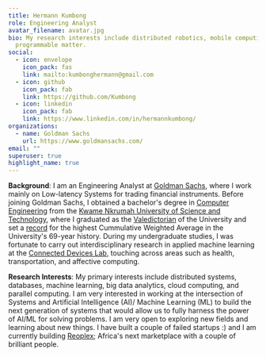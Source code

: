 ```yaml
---
title: Hermann Kumbong
role: Engineering Analyst
avatar_filename: avatar.jpg
bio: My research interests include distributed robotics, mobile computing and
  programmable matter.
social:
  - icon: envelope
    icon_pack: fas
    link: mailto:kumbonghermann@gmail.com
  - icon: github
    icon_pack: fab
    link: https://github.com/Kumbong
  - icon: linkedin
    icon_pack: fab
    link: https://www.linkedin.com/in/hermannkumbong/
organizations:
  - name: Goldman Sachs
    url: https://www.goldmansachs.com/
email: ""
superuser: true
highlight_name: true
---
```

**Background**: I am an Engineering Analyst at [Goldman Sachs](https://www.goldmansachs.com/careers/divisions/engineering/), where I work mainly on Low-latency Systems for trading financial instruments. Before joining Goldman Sachs, I obtained a bachelor's degree in [Computer Engineering](https://coe.knust.edu.gh/) from the [Kwame Nkrumah University of Science and Technology](https://www.knust.edu.gh/), where I graduated as the [Valedictorian](https://www.youtube.com/watch?v=ruomzU77mvk&t=642s) of the University and set a [record](https://twitter.com/mcfspatknust/status/1307272053796622337) for the highest Cummulative Weighted Average in the University's 69-year history. During my undergraduate studies, I was fortunate to carry out interdisciplinary research in applied machine learning at the [Connected Devices Lab](http://connecteddeviceslab.org), touching across areas such as health, transportation, and affective computing.

**Research Interests**: My primary interests include distributed systems, databases, machine learning, big data analytics, cloud computing, and parallel computing.  I am very interested in working at the intersection of Systems and Artificial Intelligence (AI)/ Machine Learning (ML) to build the next generation of systems that would allow us to fully harness the power of AI/ML for solving problems. I am very open to exploring new fields and learning about new things. I  have built a couple of failed startups :) and I am currently building [Reoplex](https://reoplex.vercel.app/);  Africa's next marketplace with a couple of brilliant people.


